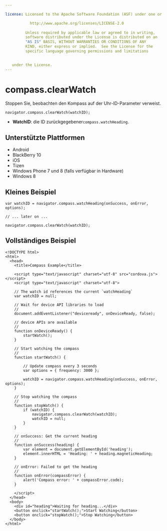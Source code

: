 ```yaml
---

license: Licensed to the Apache Software Foundation (ASF) under one or more contributor license agreements. See the NOTICE file distributed with this work for additional information regarding copyright ownership. The ASF licenses this file to you under the Apache License, Version 2.0 (the "License"); you may not use this file except in compliance with the License. You may obtain a copy of the License at

           http://www.apache.org/licenses/LICENSE-2.0
    
         Unless required by applicable law or agreed to in writing,
         software distributed under the License is distributed on an
         "AS IS" BASIS, WITHOUT WARRANTIES OR CONDITIONS OF ANY
         KIND, either express or implied.  See the License for the
         specific language governing permissions and limitations
    

   under the License.
---
```


# compass.clearWatch

Stoppen Sie, beobachten den Kompass auf der Uhr-ID-Parameter verweist.

    navigator.compass.clearWatch(watchID);
    

*   **WatchID**: die ID zurückgegebener`compass.watchHeading`.

## Unterstützte Plattformen

*   Android
*   BlackBerry 10
*   iOS
*   Tizen
*   Windows Phone 7 und 8 (falls verfügbar in Hardware)
*   Windows 8

## Kleines Beispiel

    var watchID = navigator.compass.watchHeading(onSuccess, onError, options);
    
    // ... later on ...
    
    navigator.compass.clearWatch(watchID);
    

## Vollständiges Beispiel

    <!DOCTYPE html>
    <html>
      <head>
        <title>Compass Example</title>
    
        <script type="text/javascript" charset="utf-8" src="cordova.js"></script>
        <script type="text/javascript" charset="utf-8">
    
        // The watch id references the current `watchHeading`
        var watchID = null;
    
        // Wait for device API libraries to load
        //
        document.addEventListener("deviceready", onDeviceReady, false);
    
        // device APIs are available
        //
        function onDeviceReady() {
            startWatch();
        }
    
        // Start watching the compass
        //
        function startWatch() {
    
            // Update compass every 3 seconds
            var options = { frequency: 3000 };
    
            watchID = navigator.compass.watchHeading(onSuccess, onError, options);
        }
    
        // Stop watching the compass
        //
        function stopWatch() {
            if (watchID) {
                navigator.compass.clearWatch(watchID);
                watchID = null;
            }
        }
    
        // onSuccess: Get the current heading
        //
        function onSuccess(heading) {
            var element = document.getElementById('heading');
            element.innerHTML = 'Heading: ' + heading.magneticHeading;
        }
    
        // onError: Failed to get the heading
        //
        function onError(compassError) {
            alert('Compass error: ' + compassError.code);
        }
    
        </script>
      </head>
      <body>
        <div id="heading">Waiting for heading...</div>
        <button onclick="startWatch();">Start Watching</button>
        <button onclick="stopWatch();">Stop Watching</button>
      </body>
    </html>